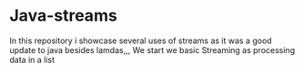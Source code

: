 # Java-streams
In this repository i showcase several uses of streams as it was a good update to java besides lamdas,,,
We start we basic Streaming as processing data in a list
